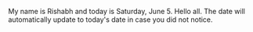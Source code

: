My name is Rishabh and today is Saturday, June 5. Hello all. The date will automatically update to today's date in case you did not notice.
